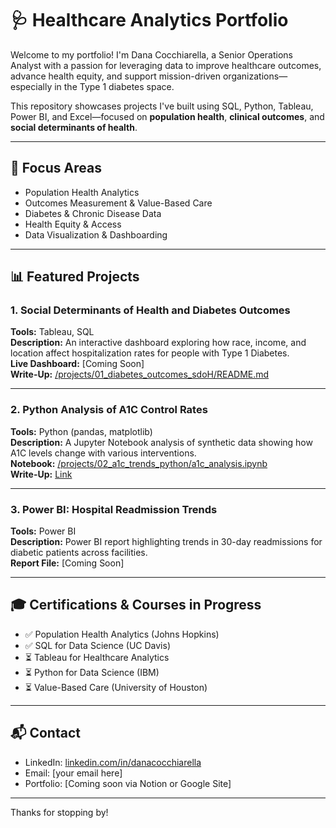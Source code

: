 # 🩺 Healthcare Analytics Portfolio
Welcome to my portfolio! I'm Dana Cocchiarella, a Senior Operations Analyst with a passion for leveraging data to improve healthcare outcomes, advance health equity, and support mission-driven organizations—especially in the Type 1 diabetes space.

This repository showcases projects I've built using SQL, Python, Tableau, Power BI, and Excel—focused on **population health**, **clinical outcomes**, and **social determinants of health**.

---

## 📌 Focus Areas
- Population Health Analytics  
- Outcomes Measurement & Value-Based Care  
- Diabetes & Chronic Disease Data  
- Health Equity & Access  
- Data Visualization & Dashboarding  

---

## 📊 Featured Projects

### 1. Social Determinants of Health and Diabetes Outcomes  
**Tools:** Tableau, SQL  
**Description:** An interactive dashboard exploring how race, income, and location affect hospitalization rates for people with Type 1 Diabetes.  
**Live Dashboard:** [Coming Soon]  
**Write-Up:** [/projects/01_diabetes_outcomes_sdoH/README.md](./projects/01_diabetes_outcomes_sdoH/README.md)

---

### 2. Python Analysis of A1C Control Rates  
**Tools:** Python (pandas, matplotlib)  
**Description:** A Jupyter Notebook analysis of synthetic data showing how A1C levels change with various interventions.  
**Notebook:** [/projects/02_a1c_trends_python/a1c_analysis.ipynb](./projects/02_a1c_trends_python/a1c_analysis.ipynb)  
**Write-Up:** [Link](./projects/02_a1c_trends_python/README.md)

---

### 3. Power BI: Hospital Readmission Trends  
**Tools:** Power BI  
**Description:** Power BI report highlighting trends in 30-day readmissions for diabetic patients across facilities.  
**Report File:** [Coming Soon]

---

## 🎓 Certifications & Courses in Progress
- ✅ Population Health Analytics (Johns Hopkins)
- ✅ SQL for Data Science (UC Davis)
- ⏳ Tableau for Healthcare Analytics
- ⏳ Python for Data Science (IBM)
- ⏳ Value-Based Care (University of Houston)

---

## 📬 Contact
- LinkedIn: [linkedin.com/in/danacocchiarella](https://www.linkedin.com/in/danacocchiarella)  
- Email: [your email here]  
- Portfolio: [Coming soon via Notion or Google Site]

---

Thanks for stopping by!
